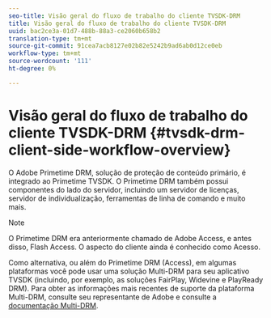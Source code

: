 ```yaml
---
seo-title: Visão geral do fluxo de trabalho do cliente TVSDK-DRM
title: Visão geral do fluxo de trabalho do cliente TVSDK-DRM
uuid: bac2ce3a-01d7-488b-88a3-ce2060b658b2
translation-type: tm+mt
source-git-commit: 91cea7acb8127e02b82e5242b9ad6ab0d12ce0eb
workflow-type: tm+mt
source-wordcount: '111'
ht-degree: 0%

---
```



# Visão geral do fluxo de trabalho do cliente TVSDK-DRM {#tvsdk-drm-client-side-workflow-overview}

O Adobe Primetime DRM, solução de proteção de conteúdo primário, é integrado ao Primetime TVSDK. O Primetime DRM também possui componentes do lado do servidor, incluindo um servidor de licenças, servidor de individualização, ferramentas de linha de comando e muito mais.

>[!NOTE]
>
>O Primetime DRM era anteriormente chamado de Adobe Access, e antes disso, Flash Access. O aspecto do cliente ainda é conhecido como Acesso.

Como alternativa, ou além do Primetime DRM (Access), em algumas plataformas você pode usar uma solução Multi-DRM para seu aplicativo TVSDK (incluindo, por exemplo, as soluções FairPlay, Widevine e PlayReady DRM). Para obter as informações mais recentes de suporte da plataforma Multi-DRM, consulte seu representante de Adobe e consulte a [documentação Multi-DRM](../multi-drm-workflows/title-page/overview.md).
